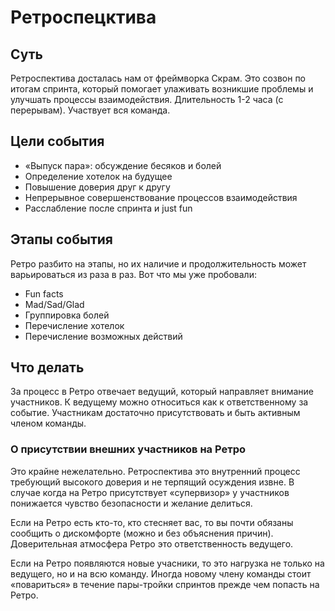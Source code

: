 # Ретроспецктива

## Суть


Ретроспектива досталась нам от фреймворка Скрам. Это созвон по итогам спринта, который помогает улаживать возникшие проблемы и улучшать процессы взаимодействия. Длительность 1-2 часа (с перерывам). Участвует вся команда.

## Цели события

- «Выпуск пара»: обсуждение бесяков и болей
- Определение хотелок на будущее
- Повышение доверия друг к другу
- Непрерывное совершенствование процессов взаимодействия
- Расслабление после спринта и just fun

## Этапы события

Ретро разбито на этапы, но их наличие и продолжительность может варьироваться из раза в раз. Вот что мы уже пробовали:

- Fun facts
- Mad/Sad/Glad
- Группировка болей
- Перечисление хотелок
- Перечисление возможных действий

## Что делать

За процесс в Ретро отвечает ведущий, который направляет внимание участников. К ведущему можно относиться как к ответственному за событие. Участникам достаточно присутствовать и быть активным членом команды.

### О присутствии внешних участников на Ретро

Это крайне нежелательно. Ретроспектива это внутренний процесс требующий высокого доверия и не терпящий осуждения извне. В случае когда на Ретро присутствует «супервизор» у участников понижается чувство безопасности и желание делиться.

Если на Ретро есть кто-то, кто стесняет вас, то вы почти обязаны сообщить о дискомфорте (можно и без объяснения причин). Доверительная атмосфера Ретро это ответственность ведущего.

Если на Ретро появляются новые учасники, то это нагрузка не только на ведущего, но и на всю команду. Иногда новому члену команды стоит «повариться» в течение пары-тройки спринтов прежде чем попасть на Ретро.
